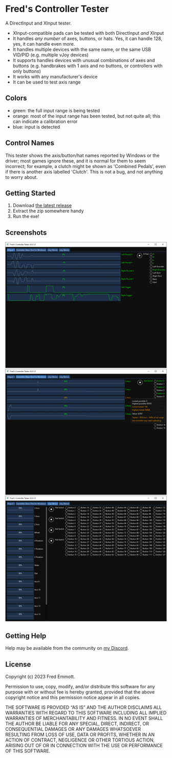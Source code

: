 # Fred's Controller Tester

A DirectInput and XInput tester.

- XInput-compatible pads can be tested with both DirectInput *and* XInput
- It handles *any number* of axes, buttons, or hats. Yes, it can handle 128, yes, it can handle even more.
- It handles multiple devices with the same name, or the same USB VID/PID (e.g. multiple vJoy devices)
- It supports handles devices with unusual combinations of axes and buttons (e.g. handbrakes with 1 axis and no buttons, or controllers with only buttons)
- It works with any manufacturer's device
- It can be used to test axis range

## Colors

- green: the full input range is being tested
- orange: most of the input range has been tested, but not quite all; this can indicate a calibration error
- blue: input is detected

## Control Names

This tester shows the axis/button/hat names reported by Windows or the driver; most games ignore these, and it is normal for them to seem incorrect; for example, a clutch might be shown as 'Combined Pedals', even if there is another axis labelled 'Clutch'. This is not a bug, and not anything to worry about.

## Getting Started

1. Download [the latest release](https://github.com/fredemmott/Freds-Controller-Tester/releases/latest)
2. Extract the zip somewhere handy
3. Run the exe!

## Screenshots

![XInput Pad](docs/xinput.png)
![A near-full-range warning on an XBox pad via DirectInput](docs/dinput-xpad-warning.png)
![Lots of axes, buttons, and hats](docs/vjoy-128.png)

## Getting Help

Help may be available from the community on [my Discord](https://go.fredemmott.com/discord).

## License

Copyright (c) 2023 Fred Emmott.

Permission to use, copy, modify, and/or distribute this software for any purpose
with or without fee is hereby granted, provided that the above copyright notice
and this permission notice appear in all copies.

THE SOFTWARE IS PROVIDED “AS IS” AND THE AUTHOR DISCLAIMS ALL WARRANTIES WITH
REGARD TO THIS SOFTWARE INCLUDING ALL IMPLIED WARRANTIES OF MERCHANTABILITY AND
FITNESS. IN NO EVENT SHALL THE AUTHOR BE LIABLE FOR ANY SPECIAL, DIRECT,
INDIRECT, OR CONSEQUENTIAL DAMAGES OR ANY DAMAGES WHATSOEVER RESULTING FROM LOSS
OF USE, DATA OR PROFITS, WHETHER IN AN ACTION OF CONTRACT, NEGLIGENCE OR OTHER
TORTIOUS ACTION, ARISING OUT OF OR IN CONNECTION WITH THE USE OR PERFORMANCE OF
THIS SOFTWARE.